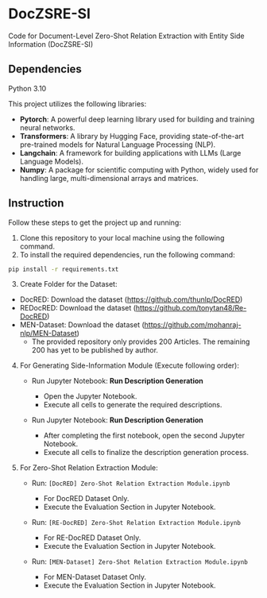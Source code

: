 # DocZSRE-SI
Code for Document-Level Zero-Shot Relation Extraction with Entity Side Information (DocZSRE-SI)
## Dependencies

Python 3.10

This project utilizes the following libraries:

- **Pytorch**: A powerful deep learning library used for building and training neural networks.
- **Transformers**: A library by Hugging Face, providing state-of-the-art pre-trained models for Natural Language Processing (NLP).
- **Langchain**: A framework for building applications with LLMs (Large Language Models).
- **Numpy**: A package for scientific computing with Python, widely used for handling large, multi-dimensional arrays and matrices.
## Instruction

Follow these steps to get the project up and running:

1. Clone this repository to your local machine using the following command.
2. To install the required dependencies, run the following command:
  ```bash
  pip install -r requirements.txt
  ```
3. Create Folder for the Dataset:
  - DocRED: Download the dataset (https://github.com/thunlp/DocRED)
  - REDocRED: Download the dataset (https://github.com/tonytan48/Re-DocRED)
  - MEN-Dataset: Download the dataset (https://github.com/mohanraj-nlp/MEN-Dataset)
    - The provided repository only provides 200 Articles. The remaining 200 has yet to be published by author.

4. For Generating Side-Information Module (Execute following order):
    - Run Jupyter Notebook: **Run Description Generation**
      - Open the Jupyter Notebook.
      - Execute all cells to generate the required descriptions.

    - Run Jupyter Notebook: **Run Description Generation**
      - After completing the first notebook, open the second Jupyter Notebook.
      - Execute all cells to finalize the description generation process.

5. For Zero-Shot Relation Extraction Module:
    - Run: `[DocRED] Zero-Shot Relation Extraction Module.ipynb`
      - For DocRED Dataset Only.
      - Execute the Evaluation Section in Jupyter Notebook.

    - Run: `[RE-DocRED] Zero-Shot Relation Extraction Module.ipynb`
      - For RE-DocRED Dataset Only.
      - Execute the Evaluation Section in Jupyter Notebook.

    - Run: `[MEN-Dataset] Zero-Shot Relation Extraction Module.ipynb`
      - For MEN-Dataset Dataset Only.
      - Execute the Evaluation Section in Jupyter Notebook.